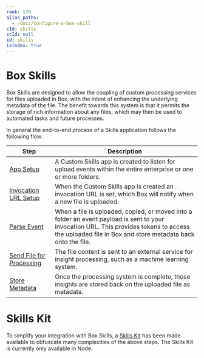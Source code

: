 ```yaml
---
rank: 170
alias_paths:
  - /docs/configure-a-box-skill
cId: skills
scId: null
id: skills
isIndex: true
---
```

# Box Skills

Box Skills are designed to allow the coupling of custom processing services for files uploaded in Box, with the intent of enhancing the underlying metadata of the file. The benefit towards this system is that it permits the storage of rich information about any files, which may then be used to automated tasks and future processes.

In general the end-to-end process of a Skills application follows the following flow:

<!-- markdownlint-disable line-length -->

| Step                                                  | Description                                                                                                                                                                                             |
| ----------------------------------------------------- | ------------------------------------------------------------------------------------------------------------------------------------------------------------------------------------------------------- |
| [App Setup](guide://applications/custom-skills/setup) | A Custom Skills app is created to listen for upload events within the entire enterprise or one or more folders.                                                                                         |
| [Invocation URL Setup](guide://skills/invocation-url) | When the Custom Skills app is created an invocation URL is set, which Box will notify when a new file is uploaded.                                                                                      |
| [Parse Event](guide://skills/handle/payload)          | When a file is uploaded, copied, or moved into a folder an event payload is sent to your invocation URL. This provides tokens to access the uploaded file in Box and store metadata back onto the file. |
| [Send File for Processing](guide://skills/examples)   | The file content is sent to an external service for insight processing, such as a machine learning system.                                                                                              |
| [Store Metadata](guide://skills/handle/metadata)      | Once the processing system is complete, those insights are stored back on the uploaded file as metadata.                                                                                                |

<!-- markdownlint-enable line-length -->

<Message>

# Skills Kit

To simplify your integration with Box Skills, a [Skills Kit](guide://skills/kit) has been made available to obfuscate many complexities of the above steps. The Skills Kit is currently only available in Node.

</Message>
